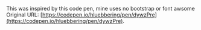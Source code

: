 This was inspired by this code pen, mine uses no bootstrap or font awsome
Original URL: [https://codepen.io/hluebbering/pen/dywzPre](https://codepen.io/hluebbering/pen/dywzPre).
